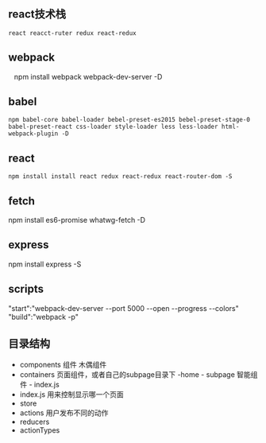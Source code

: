 ## react技术栈
    react reacct-ruter redux react-redux
## webpack
    npm install webpack webpack-dev-server -D
## babel
    npm babel-core babel-loader bebel-preset-es2015 bebel-preset-stage-0 babel-preset-react css-loader style-loader less less-loader html-webpack-plugin -D
## react
    npm install install react redux react-redux react-router-dom -S
## fetch
npm install es6-promise whatwg-fetch -D
## express
npm install express -S
## scripts
"start":"webpack-dev-server --port 5000 --open --progress  --colors"
"build":"webpack -p"
## 目录结构
- components 组件 木偶组件
- containers 页面组件，或者自己的subpage目录下
    -home
        - subpage 智能组件
        - index.js
- index.js 用来控制显示哪一个页面
- store
- actions 用户发布不同的动作
- reducers 
- actionTypes

